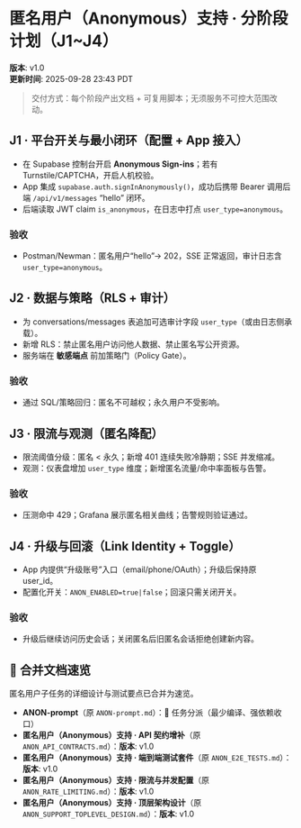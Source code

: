 # 匿名用户（Anonymous）支持 · 分阶段计划（J1~J4）
**版本**: v1.0  
**更新时间**: 2025-09-28 23:43 PDT

> 交付方式：每个阶段产出文档 + 可复用脚本；无须服务不可控大范围改动。

## J1 · 平台开关与最小闭环（配置 + App 接入）
- 在 Supabase 控制台开启 **Anonymous Sign-ins**；若有 Turnstile/CAPTCHA，开启人机校验。
- App 集成 `supabase.auth.signInAnonymously()`，成功后携带 Bearer 调用后端 `/api/v1/messages` “hello” 闭环。
- 后端读取 JWT claim `is_anonymous`，在日志中打点 `user_type=anonymous`。

### 验收
- Postman/Newman：匿名用户“hello”→ 202，SSE 正常返回，审计日志含 `user_type=anonymous`。

## J2 · 数据与策略（RLS + 审计）
- 为 conversations/messages 表追加可选审计字段 `user_type`（或由日志侧承载）。
- 新增 RLS：禁止匿名用户访问他人数据、禁止匿名写公开资源。
- 服务端在 **敏感端点** 前加策略门（Policy Gate）。

### 验收
- 通过 SQL/策略回归：匿名不可越权；永久用户不受影响。

## J3 · 限流与观测（匿名降配）
- 限流阈值分级：匿名 < 永久；新增 401 连续失败冷静期；SSE 并发缩减。
- 观测：仪表盘增加 `user_type` 维度；新增匿名流量/命中率面板与告警。

### 验收
- 压测命中 429；Grafana 展示匿名相关曲线；告警规则验证通过。

## J4 · 升级与回滚（Link Identity + Toggle）
- App 内提供“升级账号”入口（email/phone/OAuth）；升级后保持原 user_id。
- 配置化开关：`ANON_ENABLED=true|false`；回滚只需关闭开关。

### 验收
- 升级后继续访问历史会话；关闭匿名后旧匿名会话拒绝创建新内容。

## 📂 合并文档速览

匿名用户子任务的详细设计与测试要点已合并为速览。

- **ANON-prompt**（原 `ANON-prompt.md`）：🧩 任务分派（最少编译、强依赖收口）
- **匿名用户（Anonymous）支持 · API 契约增补**（原 `ANON_API_CONTRACTS.md`）：**版本**: v1.0
- **匿名用户（Anonymous）支持 · 端到端测试套件**（原 `ANON_E2E_TESTS.md`）：**版本**: v1.0
- **匿名用户（Anonymous）支持 · 限流与并发配置**（原 `ANON_RATE_LIMITING.md`）：**版本**: v1.0
- **匿名用户（Anonymous）支持 · 顶层架构设计**（原 `ANON_SUPPORT_TOPLEVEL_DESIGN.md`）：**版本**: v1.0
